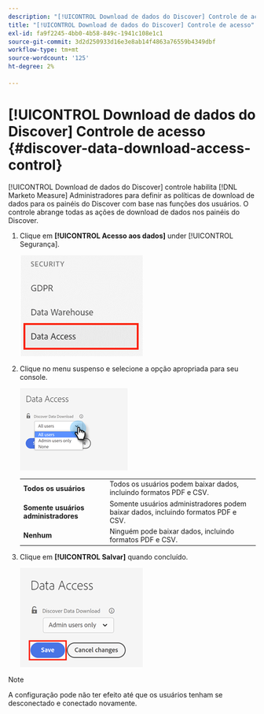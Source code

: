 ```yaml
---
description: "[!UICONTROL Download de dados do Discover] Controle de acesso - Medida do Marketo - Documentação do produto"
title: "[!UICONTROL Download de dados do Discover] Controle de acesso"
exl-id: fa9f2245-4bb0-4b58-849c-1941c108e1c1
source-git-commit: 3d2d250933d16e3e8ab14f4863a76559b4349dbf
workflow-type: tm+mt
source-wordcount: '125'
ht-degree: 2%

---
```


# [!UICONTROL Download de dados do Discover] Controle de acesso {#discover-data-download-access-control}

[!UICONTROL Download de dados do Discover] controle habilita [!DNL Marketo Measure] Administradores para definir as políticas de download de dados para os painéis do Discover com base nas funções dos usuários. O controle abrange todas as ações de download de dados nos painéis do Discover.

1. Clique em **[!UICONTROL Acesso aos dados]** under [!UICONTROL Segurança].

   ![](assets/discover-data-download-access-control-1.png)

1. Clique no menu suspenso e selecione a opção apropriada para seu console.

   ![](assets/discover-data-download-access-control-2.png)

   <table>
    <tr>
     <td><strong>Todos os usuários</strong></td>
     <td>Todos os usuários podem baixar dados, incluindo formatos PDF e CSV.</td>
    </tr>
    <tr>
     <td><strong>Somente usuários administradores</strong></td>
     <td>Somente usuários administradores podem baixar dados, incluindo formatos PDF e CSV.</td>
    </tr>
    <tr>
     <td><strong>Nenhum</strong></td>
     <td>Ninguém pode baixar dados, incluindo formatos PDF e CSV.</td>
    </tr>
   </table>

1. Clique em **[!UICONTROL Salvar]** quando concluído.

   ![](assets/discover-data-download-access-control-3.png)

>[!NOTE]
>
>A configuração pode não ter efeito até que os usuários tenham se desconectado e conectado novamente.

